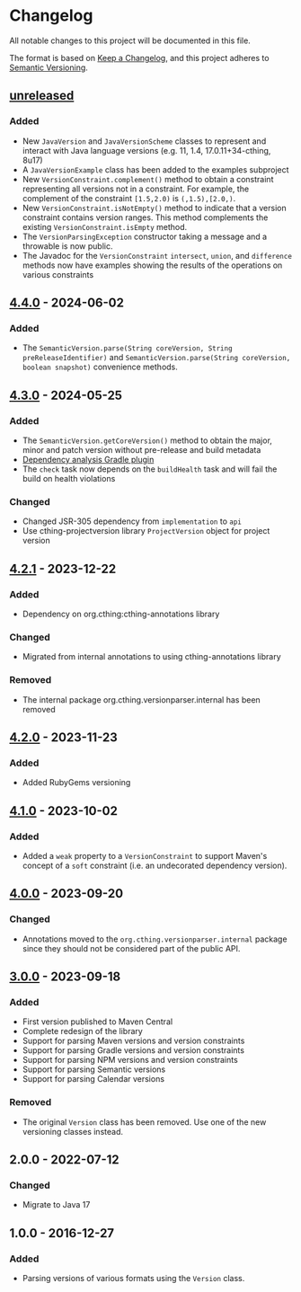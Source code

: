 # Changelog

All notable changes to this project will be documented in this file.

The format is based on [Keep a Changelog](https://keepachangelog.com/en/1.0.0/),
and this project adheres to [Semantic Versioning](https://semver.org/spec/v2.0.0.html).

## [unreleased]

### Added

- New `JavaVersion` and `JavaVersionScheme` classes to represent and interact with Java language
  versions (e.g. 11, 1.4, 17.0.11+34-cthing, 8u17)
- A `JavaVersionExample` class has been added to the examples subproject
- New `VersionConstraint.complement()` method to obtain a constraint representing all versions
  not in a constraint. For example, the complement of the constraint `[1.5,2.0)` is `(,1.5),[2.0,)`.
- New `VersionConstraint.isNotEmpty()` method to indicate that a version constraint contains version
  ranges. This method complements the existing `VersionConstraint.isEmpty` method.
- The `VersionParsingException` constructor taking a message and a throwable is now public.
- The Javadoc for the `VersionConstraint` `intersect`, `union`, and `difference` methods now have
  examples showing the results of the operations on various constraints

## [4.4.0] - 2024-06-02

### Added

- The `SemanticVersion.parse(String coreVersion, String preReleaseIdentifier)` and
  `SemanticVersion.parse(String coreVersion, boolean snapshot)` convenience methods.

## [4.3.0] - 2024-05-25

### Added

- The `SemanticVersion.getCoreVersion()` method to obtain the major, minor and patch version without
  pre-release and build metadata
- [Dependency analysis Gradle plugin](https://github.com/autonomousapps/dependency-analysis-gradle-plugin)
- The `check` task now depends on the `buildHealth` task and will fail the build on health violations

### Changed
 
- Changed JSR-305 dependency from `implementation` to `api`
- Use cthing-projectversion library `ProjectVersion` object for project version

## [4.2.1] - 2023-12-22

### Added

- Dependency on org.cthing:cthing-annotations library

### Changed

- Migrated from internal annotations to using cthing-annotations library

### Removed

- The internal package org.cthing.versionparser.internal has been removed

## [4.2.0] - 2023-11-23

### Added

- Added RubyGems versioning

## [4.1.0] - 2023-10-02

### Added

- Added a `weak` property to a `VersionConstraint` to support Maven's concept of a `soft` constraint (i.e. an
  undecorated dependency version).

## [4.0.0] - 2023-09-20

### Changed

- Annotations moved to the `org.cthing.versionparser.internal` package since they should not be
  considered part of the public API.

## [3.0.0] - 2023-09-18

### Added

- First version published to Maven Central
- Complete redesign of the library
- Support for parsing Maven versions and version constraints
- Support for parsing Gradle versions and version constraints
- Support for parsing NPM versions and version constraints
- Support for parsing Semantic versions
- Support for parsing Calendar versions

### Removed

- The original `Version` class has been removed. Use one of the new versioning classes instead.

## 2.0.0 - 2022-07-12

### Changed

- Migrate to Java 17

## 1.0.0 - 2016-12-27

### Added

- Parsing versions of various formats using the `Version` class.

[unreleased]: https://github.com/cthing/versionparser/compare/4.4.0...HEAD
[4.4.0]: https://github.com/cthing/versionparser/releases/tag/4.4.0
[4.3.0]: https://github.com/cthing/versionparser/releases/tag/4.3.0
[4.2.1]: https://github.com/cthing/versionparser/releases/tag/4.2.1
[4.2.0]: https://github.com/cthing/versionparser/releases/tag/4.2.0
[4.1.0]: https://github.com/cthing/versionparser/releases/tag/4.1.0
[4.0.0]: https://github.com/cthing/versionparser/releases/tag/4.0.0
[3.0.0]: https://github.com/cthing/versionparser/releases/tag/3.0.0
